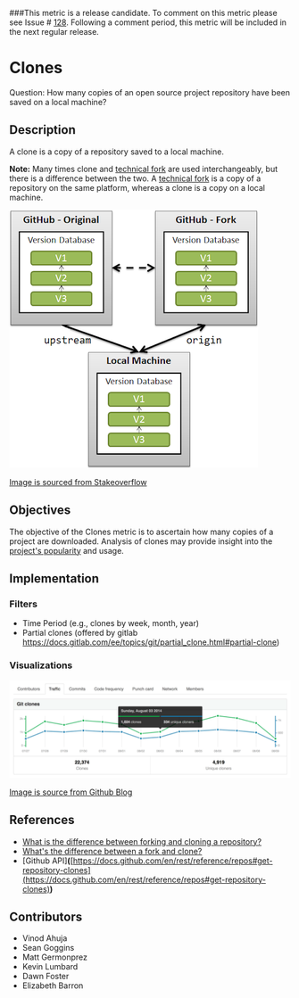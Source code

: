 ###This metric is a release candidate. To comment on this metric please see Issue # [128](https://github.com/chaoss/wg-common/issues/128). Following a comment period, this metric will be included in the next regular release.


# Clones

Question: How many copies of an open source project repository have been saved on a local machine?

## Description
A clone is a copy of a repository saved to a local machine.

**Note:**  Many times clone and [technical fork](https://github.com/chaoss/wg-common/blob/master/focus-areas/what/technical-fork.md) are used interchangeably, but there is a difference between the two. A [technical fork](https://github.com/chaoss/wg-common/blob/master/focus-areas/what/technical-fork.md) is a copy of a repository on the same platform, whereas a clone is a copy on a local machine.

![Technical Fork & Clones](images/technical-fork-clones_fork-clones.png)

[Image is sourced from Stakeoverflow](https://stackoverflow.com/questions/9257533/what-is-the-difference-between-origin-and-upstream-on-github/9257901#9257901)

## Objectives
The objective of the Clones metric is to ascertain how many copies of a project are downloaded. Analysis of clones may provide insight into the [project's popularity](https://github.com/chaoss/wg-value/blob/master/focus-areas/communal-value/project-popularity.md) and usage. 

## Implementation

### Filters 
* Time Period (e.g., clones by week, month, year)
* Partial clones (offered by gitlab https://docs.gitlab.com/ee/topics/git/partial_clone.html#partial-clone)

### Visualizations 
 
![GitHub Clones](images/clones_github_clones.png)

[Image is source from Github Blog](https://github.blog/2014-08-12-clone-graphs/)


## References
* [What is the difference between forking and cloning a repository?](https://github.community/t/the-difference-between-forking-and-cloning-a-repository/10189)
* [What's the difference between a fork and clone?](https://opensource.com/article/17/12/fork-clone-difference) 
* [Github API]**(**[https://docs.github.com/en/rest/reference/repos#get-repository-clones](https://docs.github.com/en/rest/reference/repos#get-repository-clones)**)**

## Contributors
* Vinod Ahuja
* Sean Goggins 
* Matt Germonprez
* Kevin Lumbard
* Dawn Foster 
* Elizabeth Barron
